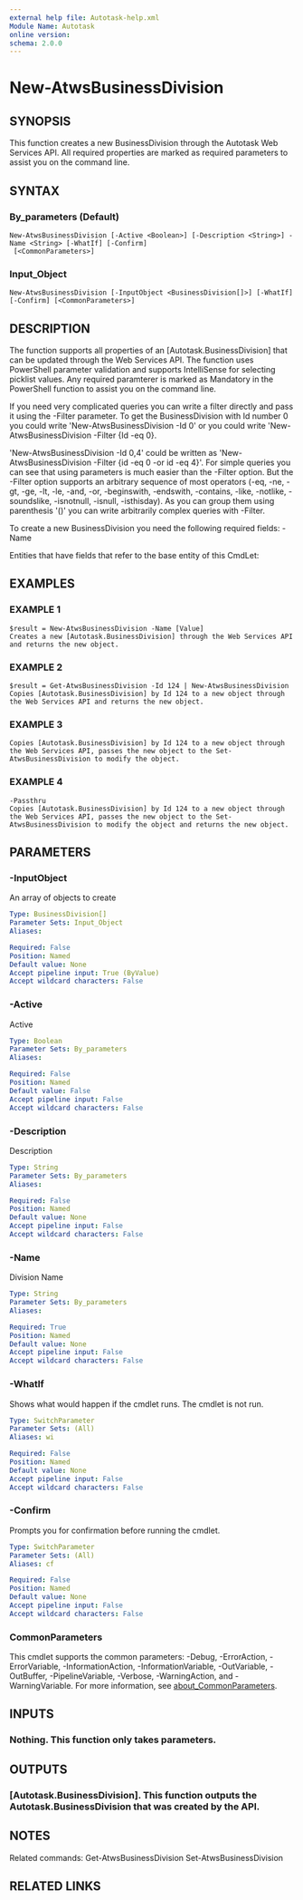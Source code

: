 ```yaml
---
external help file: Autotask-help.xml
Module Name: Autotask
online version:
schema: 2.0.0
---
```


# New-AtwsBusinessDivision

## SYNOPSIS
This function creates a new BusinessDivision through the Autotask Web Services API.
All required properties are marked as required parameters to assist you on the command line.

## SYNTAX

### By_parameters (Default)
```
New-AtwsBusinessDivision [-Active <Boolean>] [-Description <String>] -Name <String> [-WhatIf] [-Confirm]
 [<CommonParameters>]
```

### Input_Object
```
New-AtwsBusinessDivision [-InputObject <BusinessDivision[]>] [-WhatIf] [-Confirm] [<CommonParameters>]
```

## DESCRIPTION
The function supports all properties of an \[Autotask.BusinessDivision\] that can be updated through the Web Services API.
The function uses PowerShell parameter validation  and supports IntelliSense for selecting picklist values.
Any required paramterer is marked as Mandatory in the PowerShell function to assist you on the command line.

If you need very complicated queries you can write a filter directly and pass it using the -Filter parameter.
To get the BusinessDivision with Id number 0 you could write 'New-AtwsBusinessDivision -Id 0' or you could write 'New-AtwsBusinessDivision -Filter {Id -eq 0}.

'New-AtwsBusinessDivision -Id 0,4' could be written as 'New-AtwsBusinessDivision -Filter {id -eq 0 -or id -eq 4}'.
For simple queries you can see that using parameters is much easier than the -Filter option.
But the -Filter option supports an arbitrary sequence of most operators (-eq, -ne, -gt, -ge, -lt, -le, -and, -or, -beginswith, -endswith, -contains, -like, -notlike, -soundslike, -isnotnull, -isnull, -isthisday).
As you can group them using parenthesis '()' you can write arbitrarily complex queries with -Filter. 

To create a new BusinessDivision you need the following required fields:
 -Name

Entities that have fields that refer to the base entity of this CmdLet:

## EXAMPLES

### EXAMPLE 1
```
$result = New-AtwsBusinessDivision -Name [Value]
Creates a new [Autotask.BusinessDivision] through the Web Services API and returns the new object.
```

### EXAMPLE 2
```
$result = Get-AtwsBusinessDivision -Id 124 | New-AtwsBusinessDivision 
Copies [Autotask.BusinessDivision] by Id 124 to a new object through the Web Services API and returns the new object.
```

### EXAMPLE 3
```
Copies [Autotask.BusinessDivision] by Id 124 to a new object through the Web Services API, passes the new object to the Set-AtwsBusinessDivision to modify the object.
```

### EXAMPLE 4
```
-Passthru
Copies [Autotask.BusinessDivision] by Id 124 to a new object through the Web Services API, passes the new object to the Set-AtwsBusinessDivision to modify the object and returns the new object.
```

## PARAMETERS

### -InputObject
An array of objects to create

```yaml
Type: BusinessDivision[]
Parameter Sets: Input_Object
Aliases:

Required: False
Position: Named
Default value: None
Accept pipeline input: True (ByValue)
Accept wildcard characters: False
```

### -Active
Active

```yaml
Type: Boolean
Parameter Sets: By_parameters
Aliases:

Required: False
Position: Named
Default value: False
Accept pipeline input: False
Accept wildcard characters: False
```

### -Description
Description

```yaml
Type: String
Parameter Sets: By_parameters
Aliases:

Required: False
Position: Named
Default value: None
Accept pipeline input: False
Accept wildcard characters: False
```

### -Name
Division Name

```yaml
Type: String
Parameter Sets: By_parameters
Aliases:

Required: True
Position: Named
Default value: None
Accept pipeline input: False
Accept wildcard characters: False
```

### -WhatIf
Shows what would happen if the cmdlet runs.
The cmdlet is not run.

```yaml
Type: SwitchParameter
Parameter Sets: (All)
Aliases: wi

Required: False
Position: Named
Default value: None
Accept pipeline input: False
Accept wildcard characters: False
```

### -Confirm
Prompts you for confirmation before running the cmdlet.

```yaml
Type: SwitchParameter
Parameter Sets: (All)
Aliases: cf

Required: False
Position: Named
Default value: None
Accept pipeline input: False
Accept wildcard characters: False
```

### CommonParameters
This cmdlet supports the common parameters: -Debug, -ErrorAction, -ErrorVariable, -InformationAction, -InformationVariable, -OutVariable, -OutBuffer, -PipelineVariable, -Verbose, -WarningAction, and -WarningVariable. For more information, see [about_CommonParameters](http://go.microsoft.com/fwlink/?LinkID=113216).

## INPUTS

### Nothing. This function only takes parameters.
## OUTPUTS

### [Autotask.BusinessDivision]. This function outputs the Autotask.BusinessDivision that was created by the API.
## NOTES
Related commands:
Get-AtwsBusinessDivision
 Set-AtwsBusinessDivision

## RELATED LINKS
